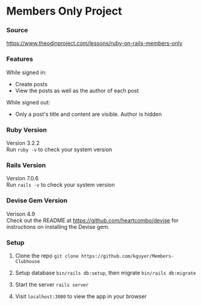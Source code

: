 # Members Only Project

### Source
https://www.theodinproject.com/lessons/ruby-on-rails-members-only

### Features
While signed in:
- Create posts
- View the posts as well as the author of each post

While signed out:
- Only a post's title and content are visible. Author is hidden

### Ruby Version
Version 3.2.2  
Run `ruby -v` to check your system version

### Rails Version
Version 7.0.6  
Run `rails -v` to check your system version

### Devise Gem Version
Verison 4.9  
Check out the README at https://github.com/heartcombo/devise for instructions on installing the Devise gem.

### Setup
1. Clone the repo `git clone https://github.com/kguyer/Members-Clubhouse`

2. Setup database `bin/rails db:setup`, then migrate `bin/rails db:migrate`

3. Start the server `rails server`

4. Visit `localhost:3000` to view the app in your browser

